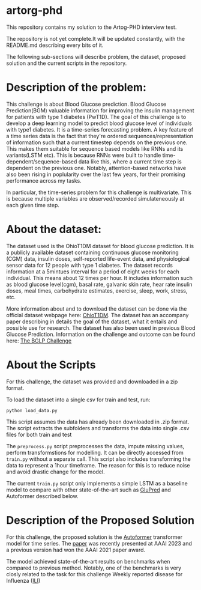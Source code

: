 # artorg-phd
This repository contains my solution to the Artog-PHD interview test. 

The repository is not yet complete.It will be updated constantly, with the README.md describing every bits of it. 

The following sub-sections will describe problem, the dataset, proposed solution and the current scripts in the repository.





# Description of the problem:
This challenge is about Blood Glucose prediction. Blood Glucose Prediction(BGM) valuable information for improving the insulin management for patients with type 1 diabetes (PwT1D). The goal of this challenge is to develop a deep learning model to predict blood glucose level of individuals with type1 diabetes. It is a time-series forecasting problem. A key feature of a time series data is the fact that they're ordered sequences/representation of information such that a current timestep depends on the previous one. This makes them suitable for sequence based models like RNNs and its variants(LSTM etc). This is because RNNs were built to handle time-dependent/sequence-based data like this, where a current time step is dependent on the previous one. Notably, attention-based networks have also been rising in poplularity over the last few years, for their promising performance across my tasks. 

In particular, the time-series problem for this challenge is multivariate. This is because multiple variables are observed/recorded simulateneously at each given time step. 

# About the dataset:

The dataset used is the OhioT1DM dataset for blood glucose prediction. It is a publicly available dataset containing continuous glucose monitoring (CGM) data, insulin doses, self-reported life-event data, and physiological sensor data for 12 people with type 1 diabetes. The dataset records information at a 5mintues interval for a period of eight weeks for each individual. This means about 12 times per hour.  It includes information such as blood glucose level(cgm), basal rate, galvanic skin rate, hear rate insulin doses, meal times, carbohydrate estimates, exercise, sleep, work, stress, etc. 

More information about and to download the dataset can be done via the official dataset webpage here: [OhioT1DM](http://smarthealth.cs.ohio.edu/OhioT1DM-dataset.html). The dataset has an accompany paper describing in details the goal of the dataset, what it entails and possible use for research. The dataset has also been used in previous Blood Glucose Prediction. Information on the challenge and outcome can be found here: [The BGLP Challenge](http://smarthealth.cs.ohio.edu/bglp/bglp-results.html)


# About the Scripts

For this challenge, the dataset was provided and downloaded in a zip format.

To load the dataset into a single csv for train and test, run: 

```
python load_data.py
```
This script assumes the data has already been downloaded in .zip format. The script extracts the subfolders and transforms the data into single .csv files for both train and test

The ```preprocess.py``` script preprocesses the data, impute missing values, perform transformstions for modelling. It can be directly accessed from ```train.py``` without a separate call.
This script also includes transforming the data to represent a 1hour timeframe. The reason for this is to reduce noise and avoid drastic change for the model.

The current ```train.py``` script only implements a simple LSTM as a baseline model to compare with other state-of-the-art such as [GluPred](https://ieeexplore.ieee.org/document/9474665) and Autoformer described below.


# Description of the Proposed Solution

For this challenge, the proposed solution is the [Autoformer](https://huggingface.co/docs/transformers/model_doc/autoformer) transformer model for time series. 
The [paper](https://arxiv.org/abs/2205.13504) was recently presented at AAAI 2023 and a previous version had won the AAAI 2021 paper award. 

The model achieved state-of-the-art results on benchmarks when compared to previous method. Notably, one of the benchmarks is very closly related to the task for this challenge Weekly reported disease for Influenza ([ILI](https://gis.cdc.gov/grasp/fluview/fluportaldashboard.html))
